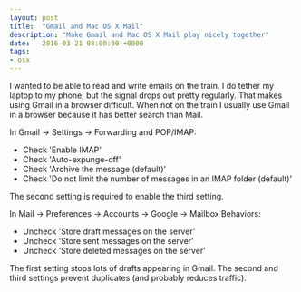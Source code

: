 ```yaml
---
layout: post
title:  "Gmail and Mac OS X Mail"
description: "Make Gmail and Mac OS X Mail play nicely together"
date:   2016-03-21 08:00:00 +0000
tags:
- osx
---
```


I wanted to be able to read and write emails on the train. I do tether my laptop to my phone, but the signal drops out pretty regularly. That makes using Gmail in a browser difficult. When not on the train I usually use Gmail in a browser because it has better search than Mail.

In Gmail -> Settings -> Forwarding and POP/IMAP:

- Check 'Enable IMAP'
- Check 'Auto-expunge-off'
- Check 'Archive the message (default)'
- Check 'Do not limit the number of messages in an IMAP folder (default)'

The second setting is required to enable the third setting.

In Mail -> Preferences -> Accounts -> Google -> Mailbox Behaviors:

- Uncheck 'Store draft messages on the server'
- Uncheck 'Store sent messages on the server'
- Uncheck 'Store deleted messages on the server'

The first setting stops lots of drafts appearing in Gmail. The second and third settings prevent duplicates (and probably reduces traffic).
